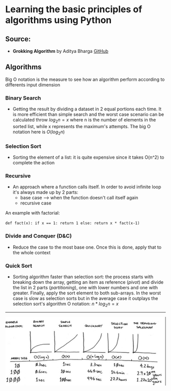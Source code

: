 
# Learning the basic principles of algorithms using Python
## Source:
- **Grokking Algorithm** by Aditya Bharga [GitHub](https://github.com/egonSchiele/grokking_algorithms)

## Algorithms

Big O notation is the measure to see how an algorithm perform according to differents input dimension

### Binary Search
- Getting the result by dividing a dataset in 2 equal portions each time. It is more efficient than simple search and the worst case scenario can be calculated throw $log{_2}{n}={x}$ where n is the number of elements in the sorted list, while x represents the maximum's attempts. The big O notation here is $O(log{_2}{n})$

### Selection Sort
- Sorting the element of a list: it is quite expensive since it takes O(n^2) to complete the action

### Recursive
- An approach where a function calls itself. In order to avoid infinite loop it's always made up by 2 parts:
  - base case --> when the function doesn't call itself again
  - recursive case
   
An example with factorial:

`def fact(x):
  if x == 1:
    return 1
  else:
    return x * fact(x-1)`

### Divide and Conquer (D&C)
- Reduce the case to the most base one. Once this is done, apply that to the whole context

### Quick Sort
- Sorting algorithm faster than selection sort: the process starts with breaking down the array, getting an item as reference (*pivot*) and divide the list in 2 parts (*partitioning*), one with lower numbers and one with greater. 
Finally, apply the sort element to both sub-arrays. In the worst case is slow as selection sorts but in the average case it outplays the selection sort's algorithm
O notation: $n * log{_2}{n}={x}$

---
![Testo alternativo](./images/Speed_Algorithms.png) 